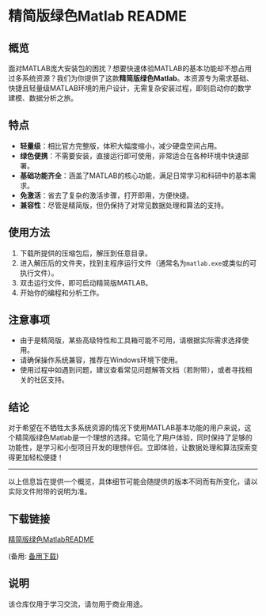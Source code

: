 # 精简版绿色Matlab README

## 概览

面对MATLAB庞大安装包的困扰？想要快速体验MATLAB的基本功能却不想占用过多系统资源？我们为你提供了这款**精简版绿色Matlab**。本资源专为需求基础、快捷且轻量级MATLAB环境的用户设计，无需复杂安装过程，即刻启动你的数学建模、数据分析之旅。

## 特点

- **轻量级**：相比官方完整版，体积大幅度缩小，减少硬盘空间占用。
- **绿色便携**：不需要安装，直接运行即可使用，非常适合在各种环境中快速部署。
- **基础功能齐全**：涵盖了MATLAB的核心功能，满足日常学习和科研中的基本需求。
- **免激活**：省去了复杂的激活步骤，打开即用，方便快捷。
- **兼容性**：尽管是精简版，但仍保持了对常见数据处理和算法的支持。

## 使用方法

1. 下载所提供的压缩包后，解压到任意目录。
2. 进入解压后的文件夹，找到主程序运行文件（通常名为`matlab.exe`或类似的可执行文件）。
3. 双击运行文件，即可启动精简版MATLAB。
4. 开始你的编程和分析工作。

## 注意事项

- 由于是精简版，某些高级特性和工具箱可能不可用，请根据实际需求选择使用。
- 请确保操作系统兼容，推荐在Windows环境下使用。
- 使用过程中如遇到问题，建议查看常见问题解答文档（若附带），或者寻找相关的社区支持。

## 结论

对于希望在不牺牲太多系统资源的情况下使用MATLAB基本功能的用户来说，这个精简版绿色Matlab是一个理想的选择。它简化了用户体验，同时保持了足够的功能性，是学习和小型项目开发的理想伴侣。立即体验，让数据处理和算法探索变得更加轻松便捷！

---

以上信息旨在提供一个概览，具体细节可能会随提供的版本不同而有所变化，请以实际文件附带的说明为准。

## 下载链接
[精简版绿色MatlabREADME](https://pan.quark.cn/s/a4df170e8497) 

(备用: [备用下载](https://pan.baidu.com/s/1FhEMp4wrz9CkikMayFJ9Tw?pwd=1234))

## 说明

该仓库仅用于学习交流，请勿用于商业用途。
